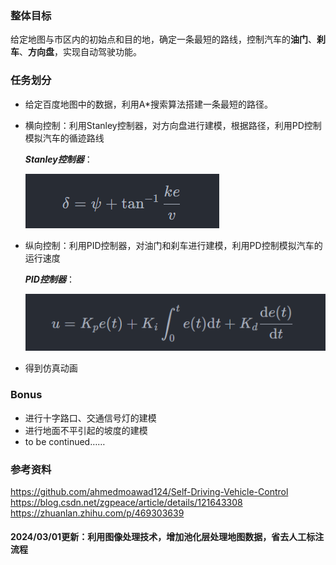 ### 整体目标
给定地图与市区内的初始点和目的地，确定一条最短的路线，控制汽车的**油门**、**刹车**、**方向盘**，实现自动驾驶功能。

### 任务划分

* 给定百度地图中的数据，利用A\*搜索算法搭建一条最短的路径。
* 横向控制：利用Stanley控制器，对方向盘进行建模，根据路径，利用PD控制模拟汽车的循迹路线  

  ***Stanley控制器***：

  ![](./data/equ1.png)
* 纵向控制：利用PID控制器，对油门和刹车进行建模，利用PD控制模拟汽车的运行速度  

  ***PID控制器***：
  
  ![](./data/equ2.png)
* 得到仿真动画


### Bonus
* 进行十字路口、交通信号灯的建模
* 进行地面不平引起的坡度的建模
* to be continued……

### 参考资料

https://github.com/ahmedmoawad124/Self-Driving-Vehicle-Control
https://blog.csdn.net/zgpeace/article/details/121643308
https://zhuanlan.zhihu.com/p/469303639

#### 2024/03/01更新：利用图像处理技术，增加池化层处理地图数据，省去人工标注流程
